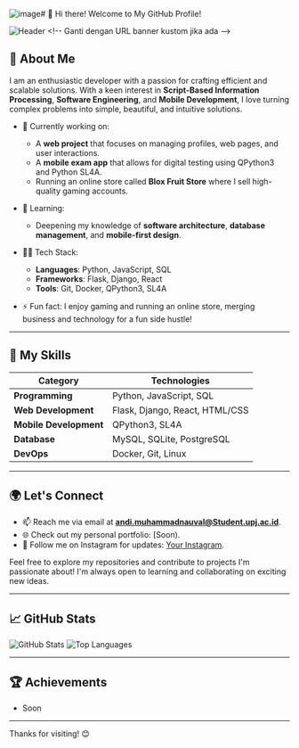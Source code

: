 ![image](https://github.com/user-attachments/assets/baecf2a3-5f38-48b5-91c2-a634b702ef37)# 👋 Hi there! Welcome to My GitHub Profile!

![Header]([https://your-custom-banner-url.com/banner.png](https://fantasyandanime.wordpress.com/wp-content/uploads/2017/02/erased-anime-header-001-20151226.jpg)) <!-- Ganti dengan URL banner kustom jika ada -->

## 🚀 About Me

I am an enthusiastic developer with a passion for crafting efficient and scalable solutions. With a keen interest in **Script-Based Information Processing**, **Software Engineering**, and **Mobile Development**, I love turning complex problems into simple, beautiful, and intuitive solutions.

- 🔭 Currently working on: 
  - A **web project** that focuses on managing profiles, web pages, and user interactions.
  - A **mobile exam app** that allows for digital testing using QPython3 and Python SL4A.
  - Running an online store called **Blox Fruit Store** where I sell high-quality gaming accounts.

- 🌱 Learning: 
  - Deepening my knowledge of **software architecture**, **database management**, and **mobile-first design**.
  
- 🧑‍💻 Tech Stack: 
  - **Languages**: Python, JavaScript, SQL
  - **Frameworks**: Flask, Django, React
  - **Tools**: Git, Docker, QPython3, SL4A

- ⚡ Fun fact: I enjoy gaming and running an online store, merging business and technology for a fun side hustle!

---

## 🔧 My Skills

| Category           | Technologies                        |
|--------------------|-------------------------------------|
| **Programming**    | Python, JavaScript, SQL             |
| **Web Development**| Flask, Django, React, HTML/CSS      |
| **Mobile Development** | QPython3, SL4A                   |
| **Database**       | MySQL, SQLite, PostgreSQL           |
| **DevOps**         | Docker, Git, Linux                  |

---

## 🌍 Let's Connect

- 📫 Reach me via email at **andi.muhammadnauval@Student.upj.ac.id**.
- 🌐 Check out my personal portfolio: [Soon).
- 💬 Follow me on Instagram for updates: [Your Instagram](https://instagram.com/andimnrz).

Feel free to explore my repositories and contribute to projects I'm passionate about! I'm always open to learning and collaborating on exciting new ideas.

---

## 📈 GitHub Stats

![GitHub Stats](https://github-readme-stats.vercel.app/api?username=SummerFHD&show_icons=true&theme=radical)
![Top Languages](https://github-readme-stats.vercel.app/api/top-langs/?username=SummerFHD&layout=compact&theme=radical)

---

## 🏆 Achievements
- Soon 

---

Thanks for visiting! 😊
